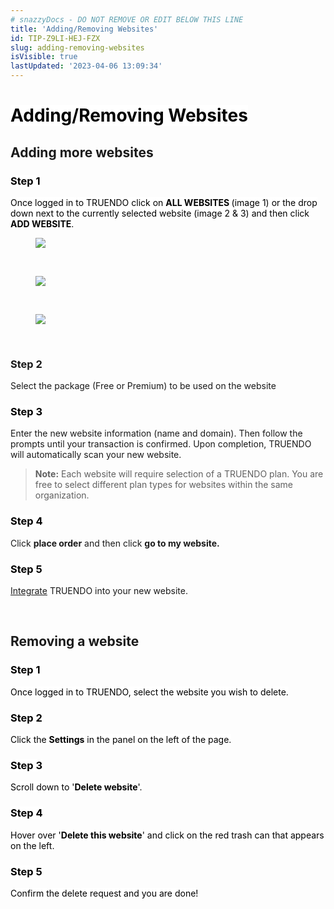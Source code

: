 ```yaml
---
# snazzyDocs - DO NOT REMOVE OR EDIT BELOW THIS LINE
title: 'Adding/Removing Websites'
id: TIP-Z9LI-HEJ-FZX
slug: adding-removing-websites
isVisible: true
lastUpdated: '2023-04-06 13:09:34'
---
```

# <span style="color:rgb(0, 0, 0);"><span style="background-color:rgb(255, 255, 255);">Adding/Removing Websites</span></span>

## Adding more websites

### <span style="color:rgb(0, 0, 0);"><span style="background-color:rgb(255, 255, 255);">Step 1</span></span>

<span style="color:rgb(0, 0, 0);"><span style="background-color:rgb(255, 255, 255);">Once logged in to TRUENDO click on </span></span> **<span style="color:rgb(0, 0, 0);"><span style="background-color:rgb(255, 255, 255);">ALL WEBSITES </span></span>** <span style="color:rgb(0, 0, 0);"><span style="background-color:rgb(255, 255, 255);">(image 1) or the drop down next to the currently selected website (image 2 &amp; 3) and then click </span></span> **<span style="color:rgb(0, 0, 0);"><span style="background-color:rgb(255, 255, 255);">ADD WEBSITE</span></span>**<span style="color:rgb(0, 0, 0);"><span style="background-color:rgb(255, 255, 255);">.</span></span>

<figure><img src="https://app.snazzydocs.com/storage/users/hEfI2V55cVTdM5ty/docs/G2IomO8914MUXZZJ/images/idBh7IgxTXAOXddVbCUO.png"></figure>

<br />

<figure><img src="https://app.snazzydocs.com/storage/users/hEfI2V55cVTdM5ty/docs/G2IomO8914MUXZZJ/images/8zKUEZDAiuvW09yQN9Fy.png"></figure>

<br />

<figure><img src="https://app.snazzydocs.com/storage/users/hEfI2V55cVTdM5ty/docs/G2IomO8914MUXZZJ/images/wLiL4ka7Jdz1zIk7lYvd.png"></figure>

<br />

### Step 2

Select the package (Free or Premium) to be used on the website

### <span style="color:rgb(0, 0, 0);"><span style="background-color:rgb(255, 255, 255);">Step 3</span></span>

Enter the new website information (name and domain). Then follow the prompts until your transaction is confirmed. Upon completion, TRUENDO will automatically scan your new website.<span style="color:rgb(0, 0, 0);"><span style="background-color:rgb(255, 255, 255);"><br></span></span>

> <div class="sd-callout" data-callout-type="info"><strong>Note:</strong> Each website will require selection of a TRUENDO plan. You are free to select different plan types for websites within the same organization.</div>

### <span style="color:rgb(0, 0, 0);"><span style="background-color:rgb(255, 255, 255);">Step 4</span></span>

Click **place order** and then click **go to my website.**

### <span style="color:rgb(0, 0, 0);"><span style="background-color:rgb(255, 255, 255);">Step 5</span></span>

[Integrate](http:#?target=DC3-GUI-XF1-18H) TRUENDO into your new website.

<br />

## Removing a website

### <span style="color:rgb(0, 0, 0);"><span style="background-color:rgb(255, 255, 255);">Step 1</span></span>

<span style="color:rgb(0, 0, 0);"><span style="background-color:rgb(255, 255, 255);">Once logged in to TRUENDO, select the website you wish to delete.</span></span>

### <span style="color:rgb(0, 0, 0);"><span style="background-color:rgb(255, 255, 255);">Step 2</span></span>

<span style="color:rgb(0, 0, 0);"><span style="background-color:rgb(255, 255, 255);">Click the </span></span> **<span style="color:rgb(0, 0, 0);"><span style="background-color:rgb(255, 255, 255);">Settings</span></span>** <span style="color:rgb(0, 0, 0);"><span style="background-color:rgb(255, 255, 255);"> in the panel on the left of the page.</span></span>

### <span style="color:rgb(0, 0, 0);"><span style="background-color:rgb(255, 255, 255);">Step 3</span></span>

<span style="color:rgb(0, 0, 0);"><span style="background-color:rgb(255, 255, 255);">Scroll down to '</span></span>**<span style="color:rgb(0, 0, 0);"><span style="background-color:rgb(255, 255, 255);">Delete website</span></span>**<span style="color:rgb(0, 0, 0);"><span style="background-color:rgb(255, 255, 255);">'.</span></span>

### <span style="color:rgb(0, 0, 0);"><span style="background-color:rgb(255, 255, 255);">Step 4</span></span>

<span style="color:rgb(0, 0, 0);"><span style="background-color:rgb(255, 255, 255);">Hover over '</span></span>**<span style="color:rgb(0, 0, 0);"><span style="background-color:rgb(255, 255, 255);">Delete this website</span></span>**<span style="color:rgb(0, 0, 0);"><span style="background-color:rgb(255, 255, 255);">' and click on the red trash can that appears on the left.</span></span>

### <span style="color:rgb(0, 0, 0);"><span style="background-color:rgb(255, 255, 255);">Step 5</span></span>

<span style="color:rgb(0, 0, 0);"><span style="background-color:rgb(255, 255, 255);">Confirm the delete request and you are done!</span></span>

<br />

<br />